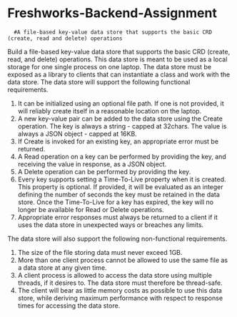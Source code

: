 # Freshworks-Backend-Assignment
      #A file-based key-value data store that supports the basic CRD (create, read and delete) operations
Build a file-based key-value data store that supports the basic CRD (create, read, and delete) operations. This data store is meant to be used as a local storage for one single process on one laptop. The data store must be exposed as a library to clients that can instantiate a class and work with the data store. The data store will support the following functional requirements. 

1. It can be initialized using an optional file path. If one is not provided, it will reliably create itself in a reasonable location on the laptop. 
2. A new key-value pair can be added to the data store using the Create operation. The key is always a string - capped at 32chars. The value is always a JSON object - capped at 16KB. 
3. If Create is invoked for an existing key, an appropriate error must be returned. 
4. A Read operation on a key can be performed by providing the key, and receiving the value in response, as a JSON object. 
5. A Delete operation can be performed by providing the key.
6. Every key supports setting a Time-To-Live property when it is created. This property is optional. If provided, it will be evaluated as an integer defining the number of seconds the key must be retained in the data store. Once the Time-To-Live for a key has expired, the key will no longer be available for Read or Delete operations. 
7. Appropriate error responses must always be returned to a client if it uses the data store in unexpected ways or breaches any limits.

The data store will also support the following non-functional requirements. 
1. The size of the file storing data must never exceed 1GB.
2. More than one client process cannot be allowed to use the same file as a data store at any given time.
3. A client process is allowed to access the data store using multiple threads, if it desires to. The data store must therefore be thread-safe.
4. The client will bear as little memory costs as possible to use this data store, while deriving maximum performance with respect to response times for accessing the data store. 
